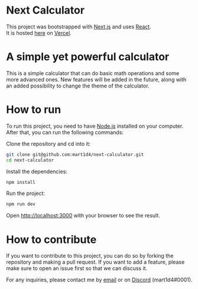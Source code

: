 # Next Calculator

This project was bootstrapped with [Next.js](https://nextjs.org/) and uses [React](https://reactjs.org/).<br>
It is hosted [here](https://calculator.mart1d4.com) on [Vercel](https://vercel.com/).

# A simple yet powerful calculator

This is a simple calculator that can do basic math operations and some more advanced ones. New features will be added in the future, along with an added possibility to change the theme of the calculator.

# How to run

To run this project, you need to have [Node.js](https://nodejs.org/en/) installed on your computer. After that, you can run the following commands:

Clone the repository and cd into it:

```bash
git clone git@github.com:mart1d4/next-calculator.git
cd next-calculator
```

Install the dependencies:

```bash
npm install
```

Run the project:

```bash
npm run dev
```

Open [http://localhost:3000](http://localhost:3000) with your browser to see the result.

# How to contribute

If you want to contribute to this project, you can do so by forking the repository and making a pull request. If you want to add a feature, please make sure to open an issue first so that we can discuss it.

For any inquiries, please contact me by [email](mailto:mart1danton@gmail.com) or on [Discord](https://discord.com/) (mart1d4#0001).
